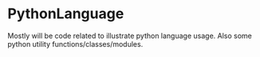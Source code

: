 # PythonLanguage
Mostly will be code related to illustrate python language usage. Also some python utility functions/classes/modules.
